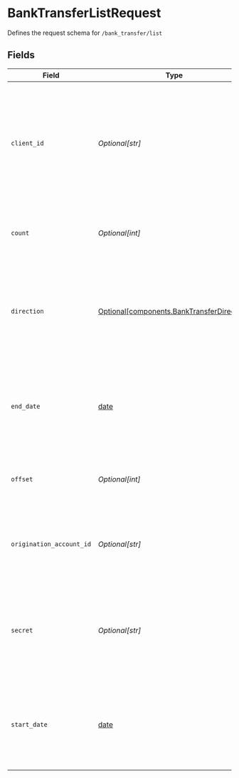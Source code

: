 # BankTransferListRequest

Defines the request schema for `/bank_transfer/list`


## Fields

| Field                                                                                                                                            | Type                                                                                                                                             | Required                                                                                                                                         | Description                                                                                                                                      |
| ------------------------------------------------------------------------------------------------------------------------------------------------ | ------------------------------------------------------------------------------------------------------------------------------------------------ | ------------------------------------------------------------------------------------------------------------------------------------------------ | ------------------------------------------------------------------------------------------------------------------------------------------------ |
| `client_id`                                                                                                                                      | *Optional[str]*                                                                                                                                  | :heavy_minus_sign:                                                                                                                               | Your Plaid API `client_id`. The `client_id` is required and may be provided either in the `PLAID-CLIENT-ID` header or as part of a request body. |
| `count`                                                                                                                                          | *Optional[int]*                                                                                                                                  | :heavy_minus_sign:                                                                                                                               | The maximum number of bank transfers to return.                                                                                                  |
| `direction`                                                                                                                                      | [Optional[components.BankTransferDirection]](../../models/shared/banktransferdirection.md)                                                       | :heavy_minus_sign:                                                                                                                               | Indicates the direction of the transfer: `outbound` for API-initiated transfers, or `inbound` for payments received by the FBO account.          |
| `end_date`                                                                                                                                       | [date](https://docs.python.org/3/library/datetime.html#date-objects)                                                                             | :heavy_minus_sign:                                                                                                                               | The end datetime of bank transfers to list. This should be in RFC 3339 format (i.e. `2019-12-06T22:35:49Z`)                                      |
| `offset`                                                                                                                                         | *Optional[int]*                                                                                                                                  | :heavy_minus_sign:                                                                                                                               | The number of bank transfers to skip before returning results.                                                                                   |
| `origination_account_id`                                                                                                                         | *Optional[str]*                                                                                                                                  | :heavy_minus_sign:                                                                                                                               | Filter bank transfers to only those originated through the specified origination account.                                                        |
| `secret`                                                                                                                                         | *Optional[str]*                                                                                                                                  | :heavy_minus_sign:                                                                                                                               | Your Plaid API `secret`. The `secret` is required and may be provided either in the `PLAID-SECRET` header or as part of a request body.          |
| `start_date`                                                                                                                                     | [date](https://docs.python.org/3/library/datetime.html#date-objects)                                                                             | :heavy_minus_sign:                                                                                                                               | The start datetime of bank transfers to list. This should be in RFC 3339 format (i.e. `2019-12-06T22:35:49Z`)                                    |
